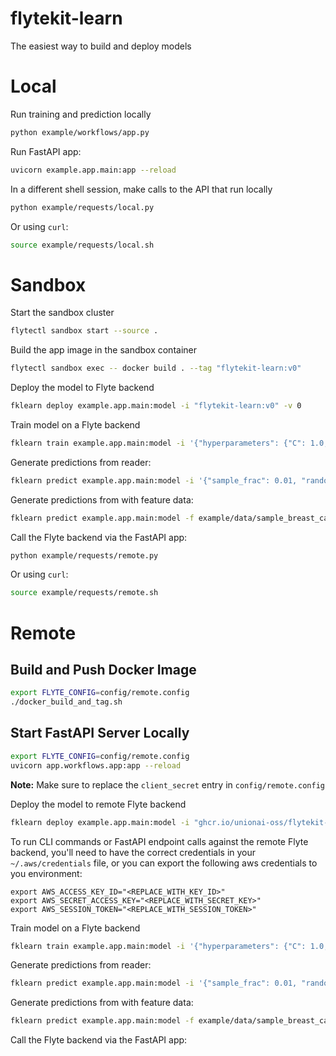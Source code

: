 # flytekit-learn

The easiest way to build and deploy models

# Local

Run training and prediction locally

```bash
python example/workflows/app.py
```

Run FastAPI app:

```bash
uvicorn example.app.main:app --reload
```

In a different shell session, make calls to the API that run locally

```bash
python example/requests/local.py
```

Or using `curl`:

```bash
source example/requests/local.sh
```

# Sandbox

Start the sandbox cluster

```bash
flytectl sandbox start --source .
```

Build the app image in the sandbox container

```bash
flytectl sandbox exec -- docker build . --tag "flytekit-learn:v0"
```

Deploy the model to Flyte backend

```bash
fklearn deploy example.app.main:model -i "flytekit-learn:v0" -v 0
```

Train model on a Flyte backend

```bash
fklearn train example.app.main:model -i '{"hyperparameters": {"C": 1.0, "max_iter": 1000}, "sample_frac": 1.0, "random_state": 123}'
```

Generate predictions from reader:

```bash
fklearn predict example.app.main:model -i '{"sample_frac": 0.01, "random_state": 123}'
```

Generate predictions from with feature data:

```bash
fklearn predict example.app.main:model -f example/data/sample_breast_cancer_data.json
```

Call the Flyte backend via the FastAPI app:

```bash
python example/requests/remote.py
```

Or using `curl`:

```bash
source example/requests/remote.sh
```

# Remote

## Build and Push Docker Image

```bash
export FLYTE_CONFIG=config/remote.config
./docker_build_and_tag.sh
```

## Start FastAPI Server Locally

```bash
export FLYTE_CONFIG=config/remote.config
uvicorn app.workflows.app:app --reload
```

**Note:** Make sure to replace the `client_secret` entry in `config/remote.config`

Deploy the model to remote Flyte backend

```bash
fklearn deploy example.app.main:model -i "ghcr.io/unionai-oss/flytekit-learn:$VERSION" -v $VERSION
```

To run CLI commands or FastAPI endpoint calls against the remote Flyte backend, you'll need
to have the correct credentials in your `~/.aws/credentials` file, or you can export the following aws
credentials to you environment:

```
export AWS_ACCESS_KEY_ID="<REPLACE_WITH_KEY_ID>"
export AWS_SECRET_ACCESS_KEY="<REPLACE_WITH_SECRET_KEY>"
export AWS_SESSION_TOKEN="<REPLACE_WITH_SESSION_TOKEN>"
```

Train model on a Flyte backend

```bash
fklearn train example.app.main:model -i '{"hyperparameters": {"C": 1.0, "max_iter": 1000}, "sample_frac": 1.0, "random_state": 123}'
```

Generate predictions from reader:

```bash
fklearn predict example.app.main:model -i '{"sample_frac": 0.01, "random_state": 123}'
```

Generate predictions from with feature data:

```bash
fklearn predict example.app.main:model -f example/data/sample_breast_cancer_data.json
```

Call the Flyte backend via the FastAPI app:
